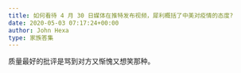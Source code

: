 ```yaml
---
title: 如何看待 4 月 30 日媒体在推特发布视频，犀利概括了中美对疫情的态度?
date: 2020-05-03 07:17:24+00:00
author: John Hexa
type: 家族答集
---
```

质量最好的批评是骂到对方又惭愧又想笑那种。


